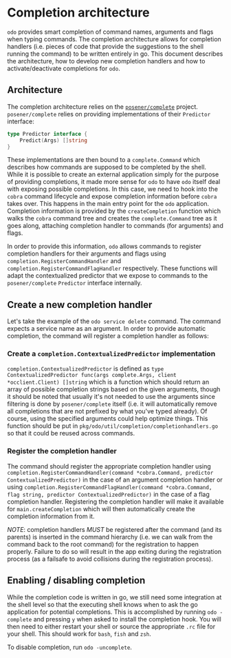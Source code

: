 # Completion architecture

`odo` provides smart completion of command names, arguments and flags when typing commands. The completion architecture allows
for completion handlers (i.e. pieces of code that provide the suggestions to the shell running the command) to be written 
entirely in go. This document describes the architecture, how to develop new completion handlers and how to activate/deactivate 
completions for `odo`.

## Architecture

The completion architecture relies on the [`posener/complete`](https://github.com/posener/complete) project. `posener/complete`
relies on providing implementations of their `Predictor` interface:
```go
type Predictor interface {
	Predict(Args) []string
}
```
These implementations are then bound to a `complete.Command` which describes how commands are supposed to be completed by the 
shell. While it is possible to create an external application simply for the purpose of providing completions, it made more 
sense for `odo` to have `odo` itself deal with exposing possible completions. In this case, we need to hook into the `cobra`
command lifecycle and expose completion information before `cobra` takes over. This happens in the main entry point for the 
`odo` application. Completion information is provided by the `createCompletion` function which walks the `cobra` command tree
and creates the `complete.Command` tree as it goes along, attaching completion handler to commands (for arguments) and flags.

In order to provide this information, `odo` allows commands to register completion handlers for their arguments and flags using
`completion.RegisterCommandHandler` and `completion.RegisterCommandFlagHandler` respectively. These functions will adapt the 
contextualized predictor that we expose to commands to the `posener/complete` `Predictor` interface internally.

## Create a new completion handler

Let's take the example of the `odo service delete` command. The command expects a service name as an argument. In order to 
provide automatic completion, the command will register a completion handler as follows:

### Create a `completion.ContextualizedPredictor` implementation

`completion.ContextualizedPredictor` is defined as 
`type ContextualizedPredictor func(args complete.Args, client *occlient.Client) []string` which is a function which should 
return an array of possible completion strings based on the given arguments, though it should be noted that usually it's not
needed to use the arguments since filtering is done by `posener/complete` itself (i.e. it will automatically remove all 
completions that are not prefixed by what you've typed already). Of course, using the specified arguments could help optimize
things. This function should be put in `pkg/odo/util/completion/completionhandlers.go` so that it could be reused across 
commands.

### Register the completion handler

The command should register the appropriate completion handler using 
`completion.RegisterCommandHandler(command *cobra.Command, predictor ContextualizedPredictor)` in the case of an 
argument completion handler or using 
`completion.RegisterCommandFlagHandler(command *cobra.Command, flag string, predictor ContextualizedPredictor)` in the case of
a flag completion handler. Registering the completion handler will make it available for `main.createCompletion` which will 
then automatically create the completion information from it.

*NOTE*: completion handlers *MUST* be registered after the command (and its parents) is inserted in the command hierarchy 
(i.e. we can walk from the command back to the root command) for the registration to happen properly. Failure to do so will 
result in the app exiting during the registration process (as a failsafe to avoid collisions during the registration process).

## Enabling / disabling completion

While the completion code is written in go, we still need some integration at the shell level so that the executing shell knows
when to ask the go application for potential completions. This is accomplished by running `odo -complete` and pressing `y` when 
asked to install the completion hook. You will then need to either restart your shell or source the appropriate `.rc` file for 
your shell. This should work for `bash`, `fish` and `zsh`.

To disable completion, run `odo -uncomplete`.



